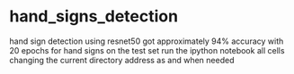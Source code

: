 # hand_signs_detection
hand sign detection using resnet50
got approximately 94% accuracy with 20 epochs for hand signs on the test set
run the ipython notebook all cells changing the current directory address as and when needed
